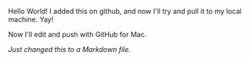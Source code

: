 Hello World! I added this on github, and now I'll try and pull it to my local machine. Yay!

Now I'll edit and push with GitHub for Mac.

*Just changed this to a Markdown file.* 